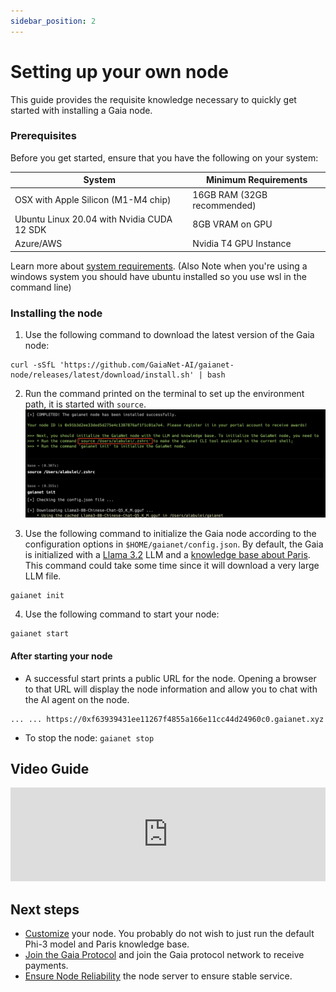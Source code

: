 ```yaml
---
sidebar_position: 2
---
```


# Setting up your own node
This guide provides the requisite knowledge necessary to quickly get started with installing a Gaia node. 

### Prerequisites
Before you get started, ensure that you have the following on your system:

| System | Minimum Requirements |
|---|---|
| OSX with Apple Silicon (M1-M4 chip) | 16GB RAM (32GB recommended) |
| Ubuntu Linux 20.04 with Nvidia CUDA 12 SDK | 8GB VRAM on GPU |
| Azure/AWS | Nvidia T4 GPU Instance |

Learn more about [system requirements](system-requirements). (Also Note when you're using a windows system you should have ubuntu installed so you use wsl in the command line)

### Installing the node

1.  Use the following command to download the latest version of the Gaia node:

```
curl -sSfL 'https://github.com/GaiaNet-AI/gaianet-node/releases/latest/download/install.sh' | bash
```

2.  Run the command printed on the terminal to set up the environment path, it is started with `source`.
![](quick-start.png)

3. Use the following command to initialize the Gaia node according to the configuration options 
in `$HOME/gaianet/config.json`.
By default, the Gaia is initialized with a [Llama 3.2](https://huggingface.co/meta-llama/Llama-3.2-1B-Instruct) LLM and a [knowledge base about Paris](https://huggingface.co/datasets/gaianet/paris). 
This command could take some time since it will download a very large LLM file.

```
gaianet init
```

4. Use the following command to start your node:

```
gaianet start
```

#### After starting your node

- A successful start prints a public URL for the node. Opening a browser to that URL will display the node information and allow you to chat with the AI agent on the node. 

```
... ... https://0xf63939431ee11267f4855a166e11cc44d24960c0.gaianet.xyz
```

- To stop the node: `gaianet stop`

## Video Guide

<iframe width="100%" style={{"aspect-ratio": "16 / 9"}} src="https://www.youtube.com/embed/LVYXtg39t6c?si=8KQapGzm0gKyZR52" title="YouTube video player" frameborder="0" allow="accelerometer; autoplay; clipboard-write; encrypted-media; gyroscope; picture-in-picture; web-share" referrerpolicy="strict-origin-when-cross-origin" allowfullscreen></iframe>

## Next steps

- [Customize](customize) your node. You probably do not wish to just run the default Phi-3 model and Paris knowledge base. 
- [Join the Gaia Protocol](register.md) and join the Gaia protocol network to receive payments.
- [Ensure Node Reliability](./advanced-deployment-options/protect) the node server to ensure stable service.

